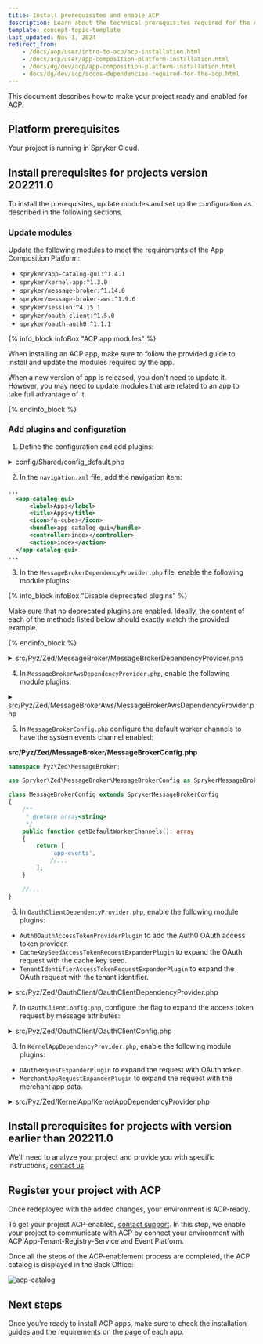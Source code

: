 ```yaml
---
title: Install prerequisites and enable ACP
description: Learn about the technical prerequisites required for the App Composition Platform registration.
template: concept-topic-template
last_updated: Nov 1, 2024
redirect_from:
    - /docs/aop/user/intro-to-acp/acp-installation.html
    - /docs/acp/user/app-composition-platform-installation.html
    - /docs/dg/dev/acp/app-composition-platform-installation.html
    - docs/dg/dev/acp/sccos-dependencies-required-for-the-acp.html
---
```


This document describes how to make your project ready and enabled for ACP.


## Platform prerequisites

Your project is running in Spryker Cloud.

## Install prerequisites for projects version 202211.0

To install the prerequisites, update modules and set up the configuration as described in the following sections.

### Update modules

Update the following modules to meet the requirements of the App Composition Platform:

* `spryker/app-catalog-gui:^1.4.1`
* `spryker/kernel-app:^1.3.0`
* `spryker/message-broker:^1.14.0`
* `spryker/message-broker-aws:^1.9.0`
* `spryker/session:^4.15.1`
* `spryker/oauth-client:^1.5.0`
* `spryker/oauth-auth0:^1.1.1`


{% info_block infoBox "ACP app modules" %}

When installing an ACP app, make sure to follow the provided guide to install and update the modules required by the app.

When a new version of app is released, you don't need to update it. However, you may need to update modules that are related to an app to take full advantage of it.

{% endinfo_block %}


### Add plugins and configuration

1. Define the configuration and add plugins:

<details>
  <summary>config/Shared/config_default.php</summary>

```php
use Spryker\Shared\AppCatalogGui\AppCatalogGuiConstants;
use Spryker\Shared\Kernel\KernelConstants;
use Spryker\Shared\MessageBroker\MessageBrokerConstants;
use Spryker\Shared\MessageBrokerAws\MessageBrokerAwsConstants;
use Spryker\Shared\OauthAuth0\OauthAuth0Constants;
use Spryker\Shared\OauthClient\OauthClientConstants;
use Spryker\Shared\Store\StoreConstants;
use Spryker\Zed\OauthAuth0\OauthAuth0Config;

...

// ----------------------------------------------------------------------------
// ------------------------------ ACP -----------------------------------------
// ----------------------------------------------------------------------------
$aopApplicationConfiguration = json_decode(html_entity_decode((string)getenv('SPRYKER_AOP_APPLICATION')), true);
$config[KernelConstants::DOMAIN_WHITELIST] = array_merge(
    $config[KernelConstants::DOMAIN_WHITELIST],
    $aopApplicationConfiguration['APP_DOMAINS'] ?? [],
);
$config[AppCatalogGuiConstants::APP_CATALOG_SCRIPT_URL] = $aopApplicationConfiguration['APP_CATALOG_SCRIPT_URL'] ?? '';

$aopAuthenticationConfiguration = json_decode(html_entity_decode((string)getenv('SPRYKER_AOP_AUTHENTICATION')), true);
$config[OauthAuth0Constants::AUTH0_CUSTOM_DOMAIN] = $aopAuthenticationConfiguration['AUTH0_CUSTOM_DOMAIN'] ?? '';
$config[OauthAuth0Constants::AUTH0_CLIENT_ID] = $aopAuthenticationConfiguration['AUTH0_CLIENT_ID'] ?? '';
$config[OauthAuth0Constants::AUTH0_CLIENT_SECRET] = $aopAuthenticationConfiguration['AUTH0_CLIENT_SECRET'] ?? '';

$config[MessageBrokerConstants::MESSAGE_TO_CHANNEL_MAP] = [
    AppConfigUpdatedTransfer::class => 'app-events',
    // Here we will define the transport map accordingly to APP
];

$config[MessageBrokerAwsConstants::CHANNEL_TO_RECEIVER_TRANSPORT_MAP] = [
    'app-events' => MessageBrokerAwsConfig::HTTP_CHANNEL_TRANSPORT,
    // Here we will define the receiver transport map accordingly to APP
];

$config[MessageBrokerAwsConstants::CHANNEL_TO_SENDER_TRANSPORT_MAP] = [
    // Here we will define the sender transport map accordingly to APP
];

// -------------------------------- ACP AWS --------------------------------------
$config[MessageBrokerAwsConstants::HTTP_CHANNEL_SENDER_BASE_URL] = getenv('SPRYKER_MESSAGE_BROKER_HTTP_CHANNEL_SENDER_BASE_URL') ?: '';
$config[MessageBrokerAwsConstants::HTTP_CHANNEL_RECEIVER_BASE_URL] = getenv('SPRYKER_MESSAGE_BROKER_HTTP_CHANNEL_RECEIVER_BASE_URL') ?: '';

$config[MessageBrokerConstants::IS_ENABLED] = (
    $config[MessageBrokerAwsConstants::HTTP_CHANNEL_SENDER_BASE_URL]
    && $config[MessageBrokerAwsConstants::HTTP_CHANNEL_RECEIVER_BASE_URL]
);

$config[OauthClientConstants::TENANT_IDENTIFIER]
    = $config[MessageBrokerConstants::TENANT_IDENTIFIER]
    = $config[MessageBrokerAwsConstants::CONSUMER_ID]
    = $config[KernelAppConstants::TENANT_IDENTIFIER]
    = $config[AppCatalogGuiConstants::TENANT_IDENTIFIER]
    = getenv('SPRYKER_TENANT_IDENTIFIER') ?: '';

// ----------------------------------------------------------------------------
// ------------------------------ OAUTH ---------------------------------------
// ----------------------------------------------------------------------------
$config[OauthClientConstants::OAUTH_PROVIDER_NAME_FOR_MESSAGE_BROKER]
    = $config[OauthClientConstants::OAUTH_PROVIDER_NAME_FOR_ACP]
    = $config[OauthClientConstants::OAUTH_PROVIDER_NAME_FOR_PAYMENT_AUTHORIZE]
    = OauthAuth0Config::PROVIDER_NAME;

$config[OauthClientConstants::OAUTH_GRANT_TYPE_FOR_MESSAGE_BROKER]
    = $config[OauthClientConstants::OAUTH_GRANT_TYPE_FOR_ACP]
    = $config[OauthClientConstants::OAUTH_GRANT_TYPE_FOR_PAYMENT_AUTHORIZE]
    = OauthAuth0Config::GRANT_TYPE_CLIENT_CREDENTIALS;

$config[OauthClientConstants::OAUTH_OPTION_AUDIENCE_FOR_ACP]
    = $config[OauthClientConstants::OAUTH_OPTION_AUDIENCE_FOR_PAYMENT_AUTHORIZE]
    = 'aop-app';

$config[OauthClientConstants::OAUTH_OPTION_AUDIENCE_FOR_MESSAGE_BROKER] = 'aop-event-platform';

$config[AppCatalogGuiConstants::OAUTH_OPTION_AUDIENCE] = 'aop-atrs';
```

</details>

2. In the `navigation.xml` file, add the navigation item:

```xml
...
  <app-catalog-gui>
      <label>Apps</label>
      <title>Apps</title>
      <icon>fa-cubes</icon>
      <bundle>app-catalog-gui</bundle>
      <controller>index</controller>
      <action>index</action>
  </app-catalog-gui>
...
```

3. In the `MessageBrokerDependencyProvider.php` file, enable the following module plugins:

{% info_block infoBox "Disable deprecated plugins" %}

Make sure that no deprecated plugins are enabled. Ideally, the content of each of the methods listed below should exactly match the provided example.

{% endinfo_block %}

<details>
  <summary>src/Pyz/Zed/MessageBroker/MessageBrokerDependencyProvider.php</summary>

```php
<?php

/**
 * This file is part of the Spryker Suite.
 * For full license information, please view the LICENSE file that was distributed with this source code.
 */

namespace Pyz\Zed\MessageBroker;

use Spryker\Zed\MessageBroker\Communication\Plugin\MessageBroker\CorrelationIdMessageAttributeProviderPlugin;
use Spryker\Zed\MessageBroker\Communication\Plugin\MessageBroker\TenantActorMessageAttributeProviderPlugin;
use Spryker\Zed\MessageBroker\Communication\Plugin\MessageBroker\TimestampMessageAttributeProviderPlugin;
use Spryker\Zed\MessageBroker\Communication\Plugin\MessageBroker\TransactionIdMessageAttributeProviderPlugin;
use Spryker\Zed\MessageBroker\Communication\Plugin\MessageBroker\ValidationMiddlewarePlugin;
use Spryker\Zed\MessageBroker\MessageBrokerDependencyProvider as SprykerMessageBrokerDependencyProvider;
use Spryker\Zed\MessageBrokerAws\Communication\Plugin\MessageBroker\Sender\HttpChannelMessageSenderPlugin;
use Spryker\Zed\OauthClient\Communication\Plugin\MessageBroker\AccessTokenMessageAttributeProviderPlugin;
use Spryker\Zed\Session\Communication\Plugin\MessageBroker\SessionTrackingIdMessageAttributeProviderPlugin;

class MessageBrokerDependencyProvider extends SprykerMessageBrokerDependencyProvider
{
    /**
     * @return array<\Spryker\Zed\MessageBrokerExtension\Dependency\Plugin\MessageSenderPluginInterface>
     */
    public function getMessageSenderPlugins(): array
    {
        return [
            new HttpChannelMessageSenderPlugin(),
        ];
    }

    /**
     * @return array<\Spryker\Zed\MessageBrokerExtension\Dependency\Plugin\MessageReceiverPluginInterface>
     */
    public function getMessageReceiverPlugins(): array
    {
        return [
            new HttpChannelMessageReceiverPlugin(),
        ];
    }

    /**
     * @return array<\Spryker\Zed\MessageBrokerExtension\Dependency\Plugin\MessageAttributeProviderPluginInterface>
     */
    public function getMessageAttributeProviderPlugins(): array
    {
        return [
            new CorrelationIdMessageAttributeProviderPlugin(),
            new TimestampMessageAttributeProviderPlugin(),
            new AccessTokenMessageAttributeProviderPlugin(),
            new TransactionIdMessageAttributeProviderPlugin(),
            new SessionTrackingIdMessageAttributeProviderPlugin(),
            new TenantActorMessageAttributeProviderPlugin(),
        ];
    }

    /**
     * @return array<\Spryker\Zed\MessageBrokerExtension\Dependency\Plugin\MiddlewarePluginInterface>
     */
    public function getMiddlewarePlugins(): array
    {
        return [
            new ValidationMiddlewarePlugin(),
        ];
    }
}
```

</details>

4. In `MessageBrokerAwsDependencyProvider.php`, enable the following module plugins:

<details>
  <summary>src/Pyz/Zed/MessageBrokerAws/MessageBrokerAwsDependencyProvider.php</summary>

```php
<?php

/**
 * This file is part of the Spryker Suite.
 * For full license information, please view the LICENSE file that was distributed with this source code.
 */

namespace Pyz\Zed\MessageBrokerAws;

use Spryker\Zed\MessageBroker\Communication\Plugin\MessageBrokerAws\Expander\ConsumerIdHttpChannelMessageConsumerRequestExpanderPlugin;
use Spryker\Zed\MessageBrokerAws\MessageBrokerAwsDependencyProvider as SprykerMessageBrokerAwsDependencyProvider;
use Spryker\Zed\OauthClient\Communication\Plugin\MessageBrokerAws\HttpChannelRequestExpanderPlugin;

class MessageBrokerAwsDependencyProvider extends SprykerMessageBrokerAwsDependencyProvider
{
    /**
     * @return list<\Spryker\Zed\MessageBrokerAwsExtension\Dependency\Plugin\HttpChannelMessageReceiverRequestExpanderPluginInterface>
     */
    protected function getHttpChannelMessageReceiverRequestExpanderPlugins(): array
    {
        return [
            new ConsumerIdHttpChannelMessageReceiverRequestExpanderPlugin(),
            new AccessTokenHttpChannelMessageReceiverRequestExpanderPlugin(),
        ];
    }
}
```

</details>

5. In `MessageBrokerConfig.php` configure the default worker channels to have the system events channel enabled:

**src/Pyz/Zed/MessageBroker/MessageBrokerConfig.php**
```php
namespace Pyz\Zed\MessageBroker;

use Spryker\Zed\MessageBroker\MessageBrokerConfig as SprykerMessageBrokerConfig;

class MessageBrokerConfig extends SprykerMessageBrokerConfig
{
    /**
     * @return array<string>
     */
    public function getDefaultWorkerChannels(): array
    {
        return [
            'app-events',
            //...
        ];
    }

    //...
}
```

6. In `OauthClientDependencyProvider.php`, enable the following module plugins:
- `Auth0OauthAccessTokenProviderPlugin` to add the Auth0 OAuth access token provider.
- `CacheKeySeedAccessTokenRequestExpanderPlugin` to expand the OAuth request with the cache key seed.
- `TenantIdentifierAccessTokenRequestExpanderPlugin` to expand the OAuth request with the tenant identifier.

<details>
  <summary>src/Pyz/Zed/OauthClient/OauthClientDependencyProvider.php</summary>

```php
<?php

/**
 * This file is part of the Spryker Suite.
 * For full license information, please view the LICENSE file that was distributed with this source code.
 */

namespace Pyz\Zed\OauthClient;

use Spryker\Zed\MessageBroker\Communication\Plugin\OauthClient\TenantIdentifierAccessTokenRequestExpanderPlugin;
use Spryker\Zed\OauthAuth0\Communication\Plugin\OauthClient\Auth0OauthAccessTokenProviderPlugin;
use Spryker\Zed\OauthAuth0\Communication\Plugin\OauthClient\CacheKeySeedAccessTokenRequestExpanderPlugin;
use Spryker\Zed\OauthClient\OauthClientDependencyProvider as SprykerOauthClientDependencyProvider;

class OauthClientDependencyProvider extends SprykerOauthClientDependencyProvider
{
    /**
     * @return array<\Spryker\Zed\OauthClientExtension\Dependency\Plugin\OauthAccessTokenProviderPluginInterface>
     */
    protected function getOauthAccessTokenProviderPlugins(): array
    {
        return [
            new Auth0OauthAccessTokenProviderPlugin(),
        ];
    }

    /**
     * @return array<\Spryker\Zed\OauthClientExtension\Dependency\Plugin\AccessTokenRequestExpanderPluginInterface>
     */
    protected function getAccessTokenRequestExpanderPlugins(): array
    {
        return [
            new CacheKeySeedAccessTokenRequestExpanderPlugin(),
            new TenantIdentifierAccessTokenRequestExpanderPlugin(),
        ];
    }
}
```

</details>

7. In `OauthClientConfig.php`, configure the flag to expand the access token request by message attributes:

<details>
  <summary>src/Pyz/Zed/OauthClient/OauthClientConfig.php</summary>

```php
<?php

/**
 * This file is part of the Spryker Suite.
 * For full license information, please view the LICENSE file that was distributed with this source code.
 */

namespace Pyz\Zed\OauthClient;

use Spryker\Zed\OauthClient\OauthClientConfig as SprykerOauthClientConfig;

class OauthClientConfig extends SprykerOauthClientConfig
{
    /**
     * @api
     *
     * @return bool
     */
    public function isAccessTokenRequestExpandedByMessageAttributes(): bool
    {
        return true;
    }
}
```

</details>

8. In `KernelAppDependencyProvider.php`, enable the following module plugins:
- `OAuthRequestExpanderPlugin` to expand the request with OAuth token.
- `MerchantAppRequestExpanderPlugin` to expand the request with the merchant app data.

<details>
  <summary>src/Pyz/Zed/KernelApp/KernelAppDependencyProvider.php</summary>

```php
<?php

/**
 * This file is part of the Spryker Suite.
 * For full license information, please view the LICENSE file that was distributed with this source code.
 */

namespace Pyz\Zed\KernelApp;

use Spryker\Zed\KernelApp\KernelAppDependencyProvider as SprykerKernelAppDependencyProvider;
use Spryker\Zed\MerchantApp\Communication\Plugin\KernelApp\MerchantAppRequestExpanderPlugin;
use Spryker\Zed\OauthClient\Communication\Plugin\KernelApp\OAuthRequestExpanderPlugin;

class KernelAppDependencyProvider extends SprykerKernelAppDependencyProvider
{
    /**
     * @return array<\Spryker\Shared\KernelAppExtension\RequestExpanderPluginInterface>
     */
    public function getRequestExpanderPlugins(): array
    {
        return [
            new OAuthRequestExpanderPlugin(),
            new MerchantAppRequestExpanderPlugin(),
        ];
    }
}
```

</details>


## Install prerequisites for projects with version earlier than 202211.0

We'll need to analyze your project and provide you with specific instructions, [contact us](https://support.spryker.com/).


## Register your project with ACP

Once redeployed with the added changes, your environment is ACP-ready.

To get your project ACP-enabled, [contact support](https://spryker.com/support/). In this step, we enable your project to communicate with ACP by connect your environment with ACP App-Tenant-Registry-Service and Event Platform.

Once all the steps of the ACP-enablement process are completed, the ACP catalog is displayed in the Back Office:

![acp-catalog](https://spryker.s3.eu-central-1.amazonaws.com/docs/aop/app-orchestration-platform-overview/aop-catalog.png)


## Next steps

Once you're ready to install ACP apps, make sure to check the installation guides and the requirements on the page of each app.
